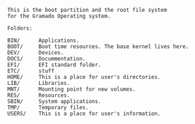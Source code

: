 	This is the boot partition and the root file system 
	for the Gramado Operating system.
	
	Folders:
	
	BIN/      Applications.
	BOOT/     Boot time resources. The base kernel lives here.
	DEV/      Devices.
	DOCS/     Docummentation.
	EFI/      EFI standard folder.
	ETC/      stuff
	HOME/     This is a place for user's directories.
	LIB/      Libraries.
	MNT/      Mounting point for new volumes.
	RES/      Resources.
	SBIN/     System applications.
	TMP/      Temporary files.
	USERS/    This is a place for user's information.
